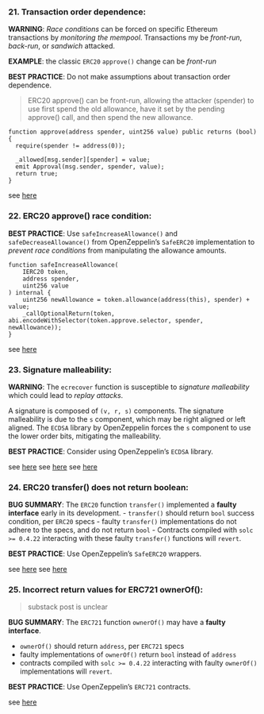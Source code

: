 ### 21. Transaction order dependence:

**WARNING**: *Race conditions* can be forced on specific Ethereum transactions by *monitoring the mempool*. Transactions my be *front-run*, *back-run*, or *sandwich* attacked.

**EXAMPLE**: the classic `ERC20` `approve()` change can be *front-run*

**BEST PRACTICE**: Do not make assumptions about transaction order dependence.

> ERC20 approve() can be front-run, allowing the attacker (spender) to use first spend the old allowance, have it set by the pending approve() call, and then spend the new allowance.

```solidity
function approve(address spender, uint256 value) public returns (bool) {
  require(spender != address(0));

  _allowed[msg.sender][spender] = value;
  emit Approval(msg.sender, spender, value);
  return true;
}
```

see [here](https://swcregistry.io/docs/SWC-114)

### 22. ERC20 approve() race condition:

**BEST PRACTICE**: Use `safeIncreaseAllowance()` and `safeDecreaseAllowance()` from OpenZeppelin’s `SafeERC20` implementation to *prevent race conditions* from manipulating the allowance amounts.

```solidity
function safeIncreaseAllowance(
    IERC20 token,
    address spender,
    uint256 value
) internal {
    uint256 newAllowance = token.allowance(address(this), spender) + value;
    _callOptionalReturn(token, abi.encodeWithSelector(token.approve.selector, spender, newAllowance));
}
```

see [here](https://swcregistry.io/docs/SWC-114)

### 23. Signature malleability:

**WARNING**: The `ecrecover` function is susceptible to *signature malleability* which could lead to *replay attacks*.

A signature is composed of `(v, r, s)` components. The signature malleability is due to the `s` component, which may be right aligned or left aligned. The `ECDSA` library by OpenZeppelin forces the `s` component to use the lower order bits, mitigating the malleability.

**BEST PRACTICE**: Consider using OpenZeppelin’s `ECDSA` library.

see [here](https://swcregistry.io/docs/SWC-117)
see [here](https://swcregistry.io/docs/SWC-121)
see [here](https://medium.com/cryptronics/signature-replay-vulnerabilities-in-smart-contracts-3b6f7596df57)

### 24. ERC20 transfer() does not return boolean:

**BUG SUMMARY**: The `ERC20` function `transfer()` implemented a **faulty interface** early in its development.
    - `transfer()` should return `bool` success condition, per `ERC20` specs
    - faulty `transfer()` implementations do not adhere to the specs, and do not return `bool`
    - Contracts compiled with `solc >= 0.4.22` interacting with these faulty `transfer()` functions will `revert`.

**BEST PRACTICE**: Use OpenZeppelin’s `SafeERC20` wrappers.

see [here](https://github.com/crytic/slither/wiki/Detector-Documentation#incorrect-erc20-interface)
see [here](https://medium.com/coinmonks/missing-return-value-bug-at-least-130-tokens-affected-d67bf08521ca)

### 25. Incorrect return values for ERC721 ownerOf():

> substack post is unclear

**BUG SUMMARY**: The `ERC721` function `ownerOf()` may have a **faulty interface**.
   - `ownerOf()` should return `address`, per `ERC721` specs
   - faulty implementations of `ownerOf()` return `bool` instead of `address`
   - contracts compiled with `solc >= 0.4.22` interacting with faulty `ownerOf()` implementations will `revert`.

**BEST PRACTICE**: Use OpenZeppelin’s `ERC721` contracts.

see [here](https://github.com/crytic/slither/wiki/Detector-Documentation#incorrect-erc721-interface)
